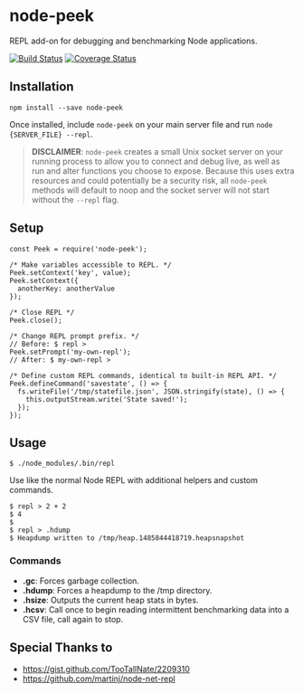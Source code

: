 # node-peek
REPL add-on for debugging and benchmarking Node applications.

[![Build Status](https://travis-ci.org/kyleaedwards/node-peek.svg?branch=master)](https://travis-ci.org/kyleaedwards/node-peek)
[![Coverage Status](https://coveralls.io/repos/github/kyleaedwards/node-peek/badge.svg?branch=master)](https://coveralls.io/github/kyleaedwards/node-peek?branch=master)

## Installation

```
npm install --save node-peek
```

Once installed, include `node-peek` on your main server file and run `node {SERVER_FILE} --repl`.

> **DISCLAIMER**: `node-peek` creates a small Unix socket server on your running process to allow you to connect and debug live, as well as run and alter functions you choose to expose. Because this uses extra resources and could potentially be a security risk, all `node-peek` methods will default to noop and the socket server will not start without the `--repl` flag.

## Setup

```
const Peek = require('node-peek');

/* Make variables accessible to REPL. */
Peek.setContext('key', value);
Peek.setContext({
  anotherKey: anotherValue
});

/* Close REPL */
Peek.close();

/* Change REPL prompt prefix. */
// Before: $ repl >
Peek.setPrompt('my-own-repl');
// After: $ my-own-repl >

/* Define custom REPL commands, identical to built-in REPL API. */
Peek.defineCommand('savestate', () => {
  fs.writeFile('/tmp/statefile.json', JSON.stringify(state), () => {
    this.outputStream.write('State saved!');
  });
});
```

## Usage

```
$ ./node_modules/.bin/repl
```

Use like the normal Node REPL with additional helpers and custom commands.

```
$ repl > 2 + 2
$ 4
$
$ repl > .hdump
$ Heapdump written to /tmp/heap.1485844418719.heapsnapshot
```

### Commands

* **.gc**: Forces garbage collection.
* **.hdump**: Forces a heapdump to the /tmp directory.
* **.hsize**: Outputs the current heap stats in bytes.
* **.hcsv**: Call once to begin reading intermittent benchmarking data into a CSV file, call again to stop.

## Special Thanks to

* https://gist.github.com/TooTallNate/2209310
* https://github.com/martinj/node-net-repl
